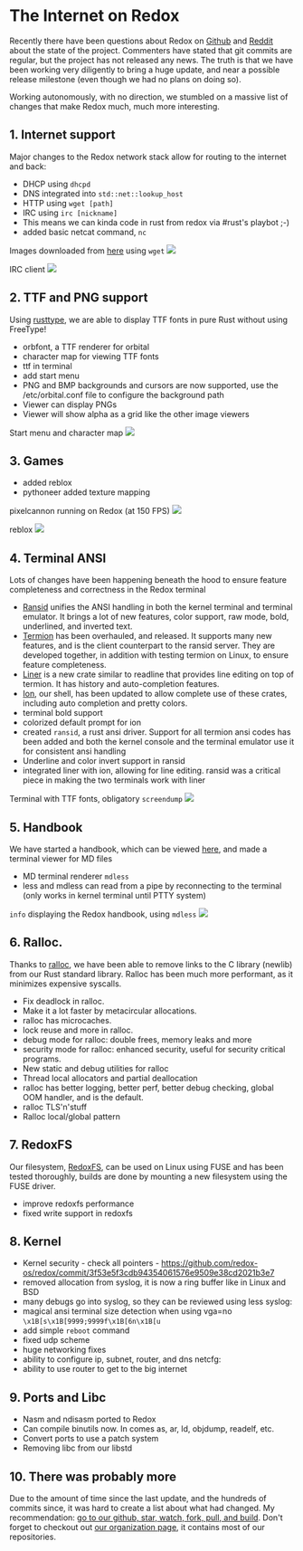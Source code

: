 # The Internet on Redox

Recently there have been questions about Redox on [Github](https://github.com/redox-os/redox/issues/675) and [Reddit](https://www.reddit.com/r/Redox/comments/4t93qg/is_redox_oficially_dead/) about the state of the project. Commenters have stated that git commits are regular, but the project has not released any news. The truth is that we have been working very diligently to bring a huge update, and near a possible release milestone (even though we had no plans on doing so).

Working autonomously, with no direction, we stumbled on a massive list of changes that make Redox much, much more interesting.

## 1. Internet support
Major changes to the Redox network stack allow for routing to the internet and back:
- DHCP using `dhcpd`
- DNS integrated into `std::net::lookup_host`
- HTTP using `wget [path]`
- IRC using `irc [nickname]`
 - This means we can kinda code in rust from redox via #rust's playbot ;-)
- added basic netcat command, `nc`

Images downloaded from [here](http://static.redox-os.org) using `wget`
<img class="img-responsive" src="https://chat.redox-os.org/api/v3/public/files/get/zoa4meoqjbbcdju9ghd7745phe/aduzjsjphirwtj6togzspotzko/6izutbttt3fhmqxrbihouu6i1c/umrx67rhwifrirabmjznweozaa/works.png?d=%7B%22filename%22%3A%22umrx67rhwifrirabmjznweozaa%2Fworks.png%22%7D&h=%242a%2410%24Qo9E5tp5RaJFUrLdB3jweedFDlroJTjs4KoK16DdkKRL1unXEX0Ke"/>

IRC client
<img class="img-responsive" src="http://i.imgur.com/98vCnlu.png"/>

## 2. TTF and PNG support
Using [rusttype](https://github.com/dylanede/rusttype), we are able to display TTF fonts in pure Rust without using FreeType!
- orbfont, a TTF renderer for orbital
- character map for viewing TTF fonts
- ttf in terminal
- add start menu
- PNG and BMP backgrounds and cursors are now supported, use the /etc/orbital.conf file to configure the background path
- Viewer can display PNGs
- Viewer will show alpha as a grid like the other image viewers

Start menu and character map
<img class="img-responsive" src="http://i.imgur.com/E28ATd4.png"/>

## 3. Games
- added reblox
- pythoneer added texture mapping

pixelcannon running on Redox (at 150 FPS)
<img class="img-responsive" src="https://camo.githubusercontent.com/50f9b4f7be76c453538b0e03fa89220a853bafe0/687474703a2f2f692e696d6775722e636f6d2f734d776b6f6d632e676966"/>

reblox
<img class="img-responsive" src="https://chat.redox-os.org/api/v3/public/files/get/zoa4meoqjbbcdju9ghd7745phe/aduzjsjphirwtj6togzspotzko/6izutbttt3fhmqxrbihouu6i1c/3rj6xzmmeidpfe51r3hmubyjey/reblox.png?d=%7B%22filename%22%3A%223rj6xzmmeidpfe51r3hmubyjey%2Freblox.png%22%7D&h=%242a%2410%24YAFV%2FpZ.rQ0355RxnHVKhu3DjK7bBjQBVao3m1Bedxy847PeR4aX2"/>

## 4. Terminal ANSI
Lots of changes have been happening beneath the hood to ensure feature completeness and correctness in the Redox terminal
- [Ransid](https://github.com/redox-os/ransid) unifies the ANSI handling in both the kernel terminal and terminal emulator. It brings a lot of new features, color support, raw mode, bold, underlined, and inverted text.
- [Termion](https://github.com/ticki/termion) has been overhauled, and released. It supports many new features, and is the client counterpart to the ransid server. They are developed together, in addition with testing termion on Linux, to ensure feature completeness.
- [Liner](https://github.com/movingtomars/liner) is a new crate similar to readline that provides line editing on top of termion. It has history and auto-completion features.
- [Ion](https://github.com/redox-os/ion), our shell, has been updated to allow complete use of these crates, including auto completion and pretty colors.
- terminal bold support
- colorized default prompt for ion
- created `ransid`, a rust ansi driver. Support for all termion ansi codes has been added and both the kernel console and the terminal emulator use it for consistent ansi handling
- Underline and color invert support in ransid
- integrated liner with ion, allowing for line editing.  ransid was a critical piece in making the two terminals work with liner

Terminal with TTF fonts, obligatory `screendump`
<img class="img-responsive" src="http://i.imgur.com/YDCSuiz.png"/>

## 5. Handbook
We have started a handbook, which can be viewed [here](https://github.com/redox-os/handbook/blob/master/index.md), and made a terminal viewer for MD files

- MD terminal renderer `mdless`
- less and mdless can read from a pipe by reconnecting to the terminal (only works in kernel terminal until PTTY system)

`info` displaying the Redox handbook, using `mdless`
<img class="img-responsive" src="http://i.imgur.com/beTS2Dz.png"/>

## 6. Ralloc.
Thanks to [ralloc](https://github.com/redox-os/ralloc), we have been able to remove links to the C library (newlib) from our Rust standard library. Ralloc has been much more performant, as it minimizes expensive syscalls.
 - Fix deadlock in ralloc.
 - Make it a lot faster by metacircular allocations.
 - ralloc has microcaches.
 - lock reuse and more in ralloc.
 - debug mode for ralloc: double frees, memory leaks and more
 - security mode for ralloc: enhanced security, useful for security critical programs.
 - New static and debug utilities for ralloc
 - Thread local allocators and partial deallocation
 - ralloc has better logging, better perf, better debug checking, global OOM handler, and is the default.
 - ralloc TLS'n'stuff
 - Ralloc local/global pattern

## 7. RedoxFS
Our filesystem, [RedoxFS](https://github.com/redox-os/redoxfs), can be used on Linux using FUSE and has been tested thoroughly, builds are done by mounting a new filesystem using the FUSE driver.
- improve redoxfs performance
- fixed write support in redoxfs

## 8. Kernel
- Kernel security - check all pointers - https://github.com/redox-os/redox/commit/3f53e5f3cdb94354061576e9509e38cd2021b3e7
- removed allocation from syslog, it is now a ring buffer like in Linux and BSD
- many debugs go into syslog, so they can be reviewed using less syslog:
- magical ansi terminal size detection when using vga=no `\x1B[s\x1B[9999;9999f\x1B[6n\x1B[u`
- add simple `reboot` command
- fixed udp scheme
- huge networking fixes
- ability to configure ip, subnet, router, and dns netcfg:
- ability to use router to get to the big internet

## 9. Ports and Libc
- Nasm and ndisasm ported to Redox
- Can compile binutils now. In comes as, ar, ld, objdump, readelf, etc.
- Convert ports to use a patch system
- Removing libc from our libstd

## 10. There was probably more
Due to the amount of time since the last update, and the hundreds of commits since, it was hard to create a list about what had changed. My recommendation: [go to our github, star, watch, fork, pull, and build](https://github.com/redox-os/redox). Don't forget to checkout out [our organization page](https://github.com/redox-os), it contains most of our repositories.
